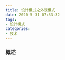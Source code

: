 ```yaml
---
title: 设计模式之外观模式
date: 2020-5-31 07:33:32
tags:
- 设计模式
categories:
- 技术
---
```


### 概述



<!-- more -->